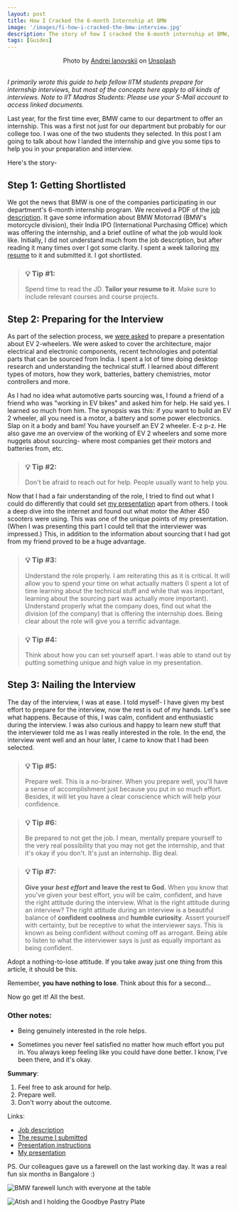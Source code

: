 ```yaml
---
layout: post
title: How I Cracked the 6-month Internship at BMW
image: '/images/fi-how-i-cracked-the-bmw-interview.jpg'
description: The story of how I cracked the 6-month internship at BMW, along with tips for acing internship interviews
tags: [Guides]
---
```

<center>Photo by <a href="https://unsplash.com/@gn0me?utm_content=creditCopyText&utm_medium=referral&utm_source=unsplash">Andrei Ianovskii</a> on <a href="https://unsplash.com/photos/a-close-up-of-a-blue-and-black-motorcycle-vM4feBcDhP0?utm_content=creditCopyText&utm_medium=referral&utm_source=unsplash">Unsplash</a></center>
<br>
  
*I primarily wrote this guide to help fellow IITM students prepare for internship interviews, but most of the concepts here apply to all kinds of interviews. Note to IIT Madras Students: Please use your S-Mail account to access linked documents.*

Last year, for the first time ever, BMW came to our department to offer an internship. This was a first not just for our department but probably for our college too. I was one of the two students they selected. In this post I am going to talk about how I landed the internship and give you some tips to help you in your preparation and interview.

Here's the story-

## Step 1: Getting Shortlisted

We got the news that BMW is one of the companies participating in our department's 6-month internship program. We received a PDF of the [job description](https://drive.google.com/file/d/1vI6wJ8N467NLFVXOs1mZlsl5xGqbeOQa/view?usp=sharing). It gave some information about BMW Motorrad (BMW's motorcycle division), their India IPO (International Purchasing Office) which was offering the internship, and a brief outline of what the job would look like. Initially, I did not understand much from the job description, but after reading it many times over I got some clarity. I spent a week tailoring [my resume](https://drive.google.com/file/d/17y9U8O3QzBzdvSpeUt_waJZ5AKVx5tdI/view?usp=sharing) to it and submitted it. I got shortlisted.

> ### 💡 Tip #1:
> Spend time to read the JD. **Tailor your resume to it**. Make sure to include relevant courses and course projects.

## Step 2: Preparing for the Interview

As part of the selection process, we [were asked](https://drive.google.com/file/d/1_ow3MgCUJYztav6vW4C_-PowQrzsIpsB/view?usp=sharing) to prepare a presentation about EV 2-wheelers. We were asked to cover the architecture, major electrical and electronic components, recent technologies and potential parts that can be sourced from India. I spent a lot of  time doing desktop research and understanding the technical stuff. I learned about different types of motors, how they work, batteries, battery chemistries, motor controllers and more.

As I had no idea what automotive parts sourcing was, I found a friend of a friend who was "working in EV bikes" and asked him for help. He said yes. I learned so much from him. The synopsis was this: if you want to build an EV 2 wheeler, all you need is a motor, a battery and some power electronics. Slap on it a body and bam! You have yourself an EV 2 wheeler. E-z p-z. He also gave me an overview of the working of EV 2 wheelers and some more nuggets about sourcing- where most companies get their motors and batteries from, etc.

> ### 💡 Tip #2:
> Don't be afraid to reach out for help. People usually want to help you.

Now that I had a fair understanding of the role, I tried to find out what I could do differently that could set [my presentation](https://docs.google.com/presentation/d/1fv2VwuGu_XgcKIZnW_QfpasPADpePc-wpJKBuRHyMBw/edit?usp=sharing) apart from others. I took a deep dive into the internet and found out what motor the Ather 450 scooters were using. This was one of the unique points of my presentation. (When I was presenting this part I could tell that the interviewer was impressed.) This, in addition to the information about sourcing that I had got from my friend proved to be a huge advantage.

> ### 💡 Tip #3:
> Understand the role properly. I am reiterating this as it is critical. It will allow you to spend your time on what actually matters (I spent a lot of time learning about the technical stuff and while that was important, learning about the sourcing part was actually more important). Understand properly what the company does, find out what the division (of the company) that is offering the internship does. Being clear about the role will give you a terrific advantage.

>### 💡 Tip #4:
>Think about how you can set yourself apart. I was able to stand out by putting something unique and high value in my presentation.

## Step 3: Nailing the Interview

The day of the interview, I was at ease. I told myself- I have given my best effort to prepare for the interview, now the rest is out of my hands. Let's see what happens. Because of this, I was calm, confident and enthusiastic during the interview. I was also curious and happy to learn new stuff that the interviewer told me as I was really interested in the role. In the end, the interview went well and an hour later, I came to know that I had been selected.

> ### 💡 Tip #5:
> Prepare well. This is a no-brainer. When you prepare well, you'll have a sense of accomplishment just because you put in so much effort. Besides, it will let you have a clear conscience which will help your confidence.

> ### 💡 Tip #6:
> Be prepared to not get the job. I mean, mentally prepare yourself to the very real possibility that you may not get the internship, and that it's okay if you don't. It's just an internship. Big deal.

>### 💡 Tip #7:
>**Give your *best effort* and leave the rest to God.** When you know that you've given your best effort, you will be calm, confident, and have the right attitude during the interview. What is the right attitude during an interview? The right attitude during an interview is a beautiful balance of **confident coolness** and **humble curiosity**. Assert yourself with certainty, but be receptive to what the interviewer says. This is known as being confident without coming off as arrogant. Being able to listen to what the interviewer says is just as equally important as being confident.

Adopt a nothing-to-lose attitude. If you take away just one thing from this article, it should be this. 

Remember, **you have nothing to lose**. Think about this for a second...

Now go get it! All the best.

### Other notes:

- Being genuinely interested in the role helps.

- Sometimes you never feel satisfied no matter how much effort you put in. You always keep feeling like you could have done better. I know, I've been there, and it's okay.

**Summary**:
1. Feel free to ask around for help.
2. Prepare well.
3. Don't worry about the outcome.

Links:
- [Job description](https://drive.google.com/file/d/1vI6wJ8N467NLFVXOs1mZlsl5xGqbeOQa/view?usp=sharing)
- [The resume I submitted](https://drive.google.com/file/d/17y9U8O3QzBzdvSpeUt_waJZ5AKVx5tdI/view?usp=sharing)
- [Presentation instructions](https://drive.google.com/file/d/1_ow3MgCUJYztav6vW4C_-PowQrzsIpsB/view?usp=sharing)
- [My presentation](https://docs.google.com/presentation/d/1fv2VwuGu_XgcKIZnW_QfpasPADpePc-wpJKBuRHyMBw/edit?usp=sharing)

PS. Our colleagues gave us a farewell on the last working day. It was a real fun six months in Bangalore :)

![BMW farewell lunch with everyone at the table]({{site.baseurl}}/images/bmw-farewell-1.jpg)

![Atish and I holding the Goodbye Pastry Plate]({{site.baseurl}}/images/bmw-farewell-2.jpg)

